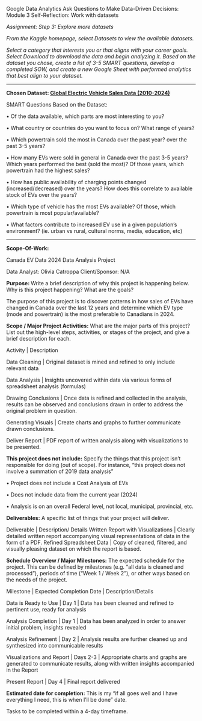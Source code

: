 Google Data Analytics
Ask Questions to Make Data-Driven Decisions: Module 3
Self-Reflection: Work with datasets

  <i>Assignment: Step 3: Explore more datasets

  From the Kaggle homepage, select Datasets to view the available datasets.

  Select a category that interests you or that aligns with your career goals. Select Download to download the data and begin analyzing it. Based on the dataset you chose, create a list of 3-5 SMART questions, develop a completed SOW, and create a new Google Sheet with performed analytics that best align to your dataset.	</i>

*************************************************************************************

<b>Chosen Dataset: <a href="https://www.kaggle.com/datasets/muhammadehsan000/global-electric-vehicle-sales-data-2010-2024">Global Electric Vehicle Sales Data (2010-2024)</a></b>

SMART Questions Based on the Dataset: 

• Of the data available, which parts are most interesting to you?

• What country or countries do you want to focus on? What range of years?

• Which powertrain sold the most in Canada over the past year? over the past 3-5 years?

• How many EVs were sold in general in Canada over the past 3-5 years? Which years performed the best (sold the most)? Of those years, which powertrain had the highest sales?

• How has public availability of charging points changed (increased/decreased) over the years? How does this correlate to available stock of EVs over the years?

• Which type of vehicle has the most EVs available? Of those, which powertrain is most popular/available?

• What factors contribute to increased EV use in a given population’s environment? (ie. urban vs rural, cultural norms, media, education, etc)

*************************************************************************************
<b>Scope-Of-Work:</b>

Canada EV Data 2024
 Data Analysis Project
                                                                                        
Data Analyst: Olivia Catroppa
Client/Sponsor: N/A

<b> Purpose: </b>
Write a brief description of why this project is happening below. Why is this project happening? What are the goals?

The purpose of this project is to discover patterns in how sales of EVs have changed in Canada over the last 12 years and determine which EV type (mode and powertrain) is the most preferable to Canadians in 2024. 

 <b>Scope / Major Project Activities:</b>
What are the major parts of this project? List out the high-level steps, activities, or stages of the project, and give a brief description for each. 

Activity | Description

Data Cleaning | Original dataset is mined and refined to only include relevant data

Data Analysis | Insights uncovered within data via various forms of spreadsheet analysis (formulas)

Drawing Conclusions | Once data is refined and collected in the analysis, results can be observed and conclusions drawn in order to address the original problem in question. 

Generating Visuals | Create charts and graphs to further communicate drawn conclusions.

Deliver Report | PDF report of written analysis along with visualizations to be presented.


 <b>This project does not include:</b>
Specify the things that this project isn’t responsible for doing (out of scope). For instance, “this project does not involve a summation of 2019 data analysis”

• Project does not include a Cost Analysis of EVs

• Does not include data from the current year (2024)

• Analysis is on an overall Federal level, not local, municipal, provincial, etc. 

 <b>Deliverables:</b>
A specific list of things that your project will deliver.   

Deliverable | Description/ Details
Written Report with Visualizations | Clearly detailed written report accompanying visual representations of data in the form of a PDF.
Refined Spreadsheet Data | Copy of cleaned, filtered, and visually pleasing dataset on which the report is based.

 <b>Schedule Overview / Major Milestones:</b>
The expected schedule for the project. This can be defined by milestones (e.g. “all data is cleaned and processed”), periods of time (“Week 1 / Week 2”), or other ways based on the needs of the project. 

Milestone | Expected Completion Date | Description/Details

Data is Ready to Use | Day 1 | Data has been cleaned and refined to pertinent use, ready for analysis

Analysis Completion | Day 1 | Data has been analyzed in order to answer initial problem, insights revealed

Analysis Refinement | Day 2 | Analysis results are further cleaned up and synthesized into communicable results

Visualizations and Report | Days 2-3 | Appropriate charts and graphs are generated to communicate results, along with written insights accompanied in the Report

Present Report | Day 4 | Final report delivered

 <b>Estimated date for completion: </b>
This is my “if all goes well and I have everything I need, this is when I’ll be done” date. 

Tasks to be completed within a 4-day timeframe. 
